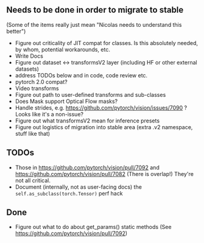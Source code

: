 Needs to be done in order to migrate to stable
----------------------------------------------

(Some of the items really just mean "Nicolas needs to understand this better")

* Figure out criticality of JIT compat for classes. Is this absolutely needed, by whom, potential workarounds, etc.
* Write Docs
* Figure out dataset <-> transformsV2 layer (including HF or other external datasets)
* address TODOs below and in code, code review etc.
* pytorch 2.0 compat?
* Video transforms
* Figure out path to user-defined transforms and sub-classes 
* Does Mask support Optical Flow masks?
* Handle strides, e.g. https://github.com/pytorch/vision/issues/7090 ? Looks like it's a non-issue?
* Figure out what transformsV2 mean for inference presets
* Figure out logistics of migration into stable area (extra .v2 namespace, stuff like that)



TODOs
-----

- Those in https://github.com/pytorch/vision/pull/7092 and
  https://github.com/pytorch/vision/pull/7082 (There is overlap!)
  They're not all critical.
- Document (internally, not as user-facing docs) the `self.as_subclass(torch.Tensor)` perf hack 

Done
----

* Figure out what to do about get_params() static methods (See https://github.com/pytorch/vision/pull/7092)